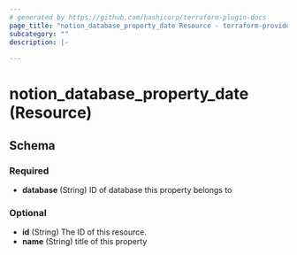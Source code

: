 ```yaml
---
# generated by https://github.com/hashicorp/terraform-plugin-docs
page_title: "notion_database_property_date Resource - terraform-provider-notion"
subcategory: ""
description: |-
  
---
```


# notion_database_property_date (Resource)





<!-- schema generated by tfplugindocs -->
## Schema

### Required

- **database** (String) ID of database this property belongs to

### Optional

- **id** (String) The ID of this resource.
- **name** (String) title of this property


